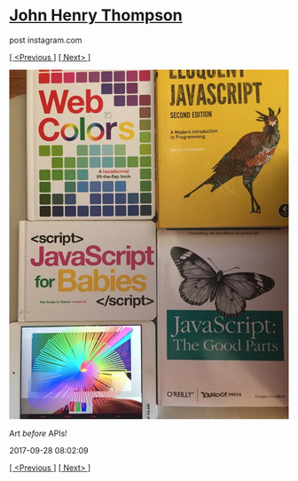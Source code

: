 # [John Henry Thompson](../README.md)
post instagram.com

[[ <Previous ]](2017-10-01-2.md) [[ Next> ]](2017-09-28-2.md)

[![](../media/2017-09-28/Art-before-APIs.jpg)](../README.md)

Art *before* APIs!

2017-09-28 08:02:09

[[ <Previous ]](2017-10-01-2.md) [[ Next> ]](2017-09-28-2.md)